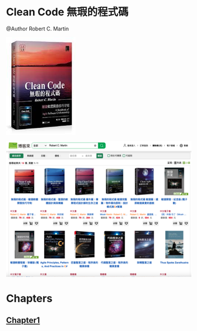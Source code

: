 # Clean Code 無瑕的程式碼
@Author Robert C. Martin 

![image](https://github.com/bensnows/Readings/blob/main/CleanCode/book.jpeg)

![image](https://github.com/bensnows/Readings/blob/main/CleanCode/publications.png)

# Chapters
## [Chapter1](https://github.com/bensnows/Readings/blob/main/CleanCode/Chapter1.md)